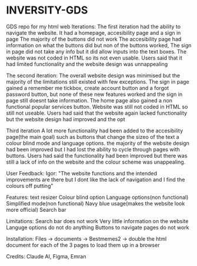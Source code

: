 # INVERSITY-GDS
GDS repo for my html web
Iterations:
The first iteration had the ability to navigate the website. It had a homepage, accesibility page and a sign in page The majority of the buttons did not work
The accesibility page had information on what the buttons did but non of the buttons worked, The sign in page did not take any info but it did allow inputs into the text boxes. 
The website was not coded in HTML so its not even usable. Users said that it had limited functionality and the website design was unnappealing 

The second iteration:
The overall website design was minimised but the majority of the limitations still existed with few exceptions. The sign in page gained a remember me tickbox, create account button
and a forgot password button, but none of these new features worked and the sign in page still doesnt take information.
The home page also gained a non functional popular services button. Website was 
still not coded in HTML so still not useable. Users had said that the website again lacked functionality but the website design had improved and the opt

Third iteration
A lot more functionality had been added to the accesibility page(the main goal) such as buttons that change the sizeo of the text a colour blind mode and language options. the majority of the website design had been improved 
but I had lost the ability to cycle through pages with buttons. Users had said the functionality had been improved but there was still a lack of info on the website and the colour scheme was unappealing.

User Feedback:
Igor: "The website functions and the intended improvements are there but I dont like the lack of navigation and I find the colours off putting"

Features:
text resizer
Colour blind option
Language options(non functional)
Simplified mode(non functional)
Navy blue usage(makes the website look more official)
Search bar

Limitations:
Search bar does not work
Very little information on the website
Languge options do not do anything
Buttons to navigate pages do not work

Installation:
Files -> documents -> Bestmemes2 -> double the html document for each of the 3 pages to load them up in a browser

Credits:
Claude AI,
Figma,
Emran





























